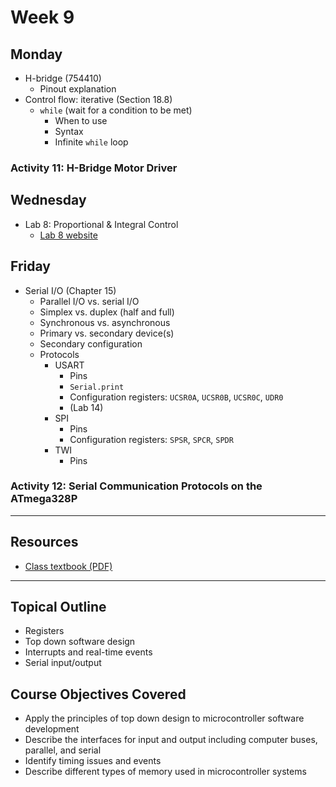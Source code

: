 # Week 9

## Monday
- H-bridge (754410)
  - Pinout explanation
- Control flow: iterative (Section 18.8)
  - `while` (wait for a condition to be met)
    - When to use
    - Syntax
    - Infinite `while` loop

### Activity 11: H-Bridge Motor Driver

## Wednesday
- Lab 8: Proportional & Integral Control
  - [Lab 8 website](https://doctor-pasquale.com/microcontrollers-lab-8/)

## Friday
- Serial I/O (Chapter 15)
  - Parallel I/O vs. serial I/O
  - Simplex vs. duplex (half and full)
  - Synchronous vs. asynchronous
  - Primary vs. secondary device(s)
  - Secondary configuration
  - Protocols
    - USART
      - Pins
      - `Serial.print`
      - Configuration registers: `UCSR0A`, `UCSR0B`, `UCSR0C`, `UDR0`
      - (Lab 14)
    - SPI
      - Pins
      - Configuration registers: `SPSR`, `SPCR`, `SPDR`
    - TWI
      - Pins

### Activity 12: Serial Communication Protocols on the ATmega328P

---

## Resources
- [Class textbook (PDF)](https://doctor-pasquale.com/wp-content/uploads/2021/02/The-Yellow-Book.pdf)

---

## Topical Outline
- Registers
- Top down software design
- Interrupts and real-time events
- Serial input/output

## Course Objectives Covered
- Apply the principles of top down design to microcontroller software development
- Describe the interfaces for input and output including computer buses, parallel, and serial
- Identify timing issues and events
- Describe different types of memory used in microcontroller systems
